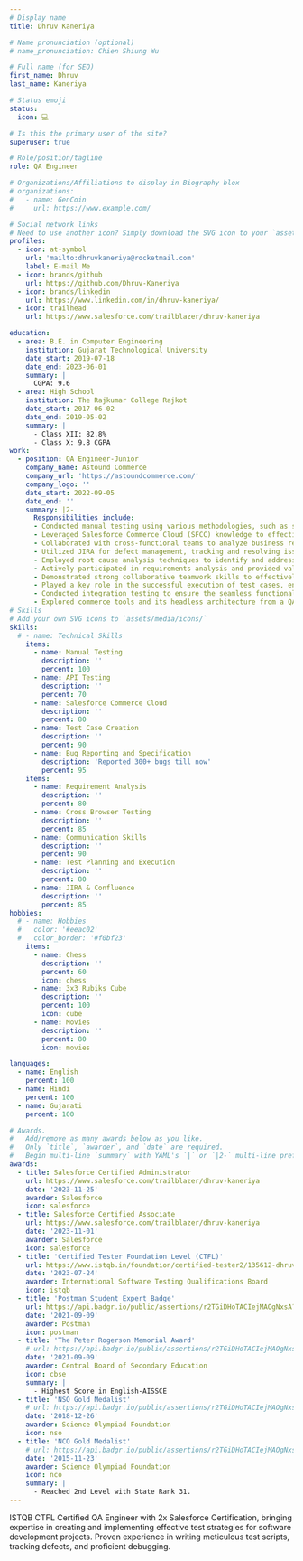 ```yaml
---
# Display name
title: Dhruv Kaneriya

# Name pronunciation (optional)
# name_pronunciation: Chien Shiung Wu

# Full name (for SEO)
first_name: Dhruv
last_name: Kaneriya

# Status emoji
status:
  icon: 💻

# Is this the primary user of the site?
superuser: true

# Role/position/tagline
role: QA Engineer

# Organizations/Affiliations to display in Biography blox
# organizations:
#   - name: GenCoin
#     url: https://www.example.com/

# Social network links
# Need to use another icon? Simply download the SVG icon to your `assets/media/icons/` folder.
profiles:
  - icon: at-symbol
    url: 'mailto:dhruvkaneriya@rocketmail.com'
    label: E-mail Me
  - icon: brands/github
    url: https://github.com/Dhruv-Kaneriya
  - icon: brands/linkedin
    url: https://www.linkedin.com/in/dhruv-kaneriya/
  - icon: trailhead
    url: https://www.salesforce.com/trailblazer/dhruv-kaneriya

education:
  - area: B.E. in Computer Engineering
    institution: Gujarat Technological University
    date_start: 2019-07-18
    date_end: 2023-06-01
    summary: |
      CGPA: 9.6 
  - area: High School
    institution: The Rajkumar College Rajkot
    date_start: 2017-06-02
    date_end: 2019-05-02
    summary: |
      - Class XII: 82.8%
      - Class X: 9.8 CGPA
work:
  - position: QA Engineer-Junior
    company_name: Astound Commerce
    company_url: 'https://astoundcommerce.com/'
    company_logo: ''
    date_start: 2022-09-05
    date_end: ''
    summary: |2-
      Responsibilities include:
      - Conducted manual testing using various methodologies, such as smoke testing, accessibility testing, regression testing, and ad hoc testing, to ensure the quality and reliability of the eCommerce website.
      - Leveraged Salesforce Commerce Cloud (SFCC) knowledge to effectively test and validate the website's functionality across multiple browsers.
      - Collaborated with cross-functional teams to analyze business requirements and technical specifications, enabling the creation of comprehensive test plans and test cases.
      - Utilized JIRA for defect management, tracking and resolving issues efficiently, and ensuring seamless communication between the development team and stakeholders.
      - Employed root cause analysis techniques to identify and address underlying causes of defects, contributing to continuous process improvement.
      - Actively participated in requirements analysis and provided valuable input in refining acceptance criteria, resulting in improved test coverage and overall product quality.
      - Demonstrated strong collaborative teamwork skills to effectively work with developers, product owners, and other team members, contributing to a cohesive and efficient testing process.
      - Played a key role in the successful execution of test cases, ensuring that the website meets the desired quality standards and provides an optimal user experience.
      - Conducted integration testing to ensure the seamless functionality of various third-party services within the eCommerce website, including Auth0, Keeper Obituaries API, Personalization Mall, Birdeye, Google Registration and Maps, Affirm, Stripe, Apple Pay, and Mailchimp Email.
      - Explored commerce tools and its headless architecture from a QA perspective, gaining insights into how it enables thorough testing and validation of e-commerce systems, emphasizing the separation of front-end and back-end for efficient quality assurance processes.
# Skills
# Add your own SVG icons to `assets/media/icons/`
skills:
  # - name: Technical Skills
    items:
      - name: Manual Testing
        description: ''
        percent: 100
      - name: API Testing
        description: ''
        percent: 70
      - name: Salesforce Commerce Cloud
        description: ''
        percent: 80
      - name: Test Case Creation
        description: ''
        percent: 90
      - name: Bug Reporting and Specification
        description: 'Reported 300+ bugs till now'
        percent: 95
    items: 
      - name: Requirement Analysis
        description: ''
        percent: 80    
      - name: Cross Browser Testing
        description: ''
        percent: 85
      - name: Communication Skills
        description: ''
        percent: 90     
      - name: Test Planning and Execution
        description: ''
        percent: 80
      - name: JIRA & Confluence
        description: ''
        percent: 85
hobbies: 
  # - name: Hobbies
  #   color: '#eeac02'
  #   color_border: '#f0bf23'
    items:
      - name: Chess
        description: ''
        percent: 60
        icon: chess
      - name: 3x3 Rubiks Cube
        description: ''
        percent: 100
        icon: cube
      - name: Movies
        description: ''
        percent: 80
        icon: movies

languages:
  - name: English
    percent: 100
  - name: Hindi
    percent: 100
  - name: Gujarati
    percent: 100

# Awards.
#   Add/remove as many awards below as you like.
#   Only `title`, `awarder`, and `date` are required.
#   Begin multi-line `summary` with YAML's `|` or `|2-` multi-line prefix and indent 2 spaces below.
awards:
  - title: Salesforce Certified Administrator
    url: https://www.salesforce.com/trailblazer/dhruv-kaneriya
    date: '2023-11-25'
    awarder: Salesforce
    icon: salesforce
  - title: Salesforce Certified Associate
    url: https://www.salesforce.com/trailblazer/dhruv-kaneriya
    date: '2023-11-01'
    awarder: Salesforce
    icon: salesforce
  - title: 'Certified Tester Foundation Level (CTFL)'
    url: https://www.istqb.in/foundation/certified-tester2/135612-dhruv-khilankumar-kaneriya
    date: '2023-07-24'
    awarder: International Software Testing Qualifications Board
    icon: istqb
  - title: 'Postman Student Expert Badge'
    url: https://api.badgr.io/public/assertions/r2TGiDHoTACIejMAOgNxsA?identity__email=dhruvkaneriya%40rocketmail.com
    date: '2021-09-09'
    awarder: Postman
    icon: postman
  - title: 'The Peter Rogerson Memorial Award'
    # url: https://api.badgr.io/public/assertions/r2TGiDHoTACIejMAOgNxsA?identity__email=dhruvkaneriya%40rocketmail.com
    date: '2021-09-09'
    awarder: Central Board of Secondary Education
    icon: cbse
    summary: |
      - Highest Score in English-AISSCE
  - title: 'NSO Gold Medalist'
    # url: https://api.badgr.io/public/assertions/r2TGiDHoTACIejMAOgNxsA?identity__email=dhruvkaneriya%40rocketmail.com
    date: '2018-12-26'
    awarder: Science Olympiad Foundation 
    icon: nso
  - title: 'NCO Gold Medalist'
    # url: https://api.badgr.io/public/assertions/r2TGiDHoTACIejMAOgNxsA?identity__email=dhruvkaneriya%40rocketmail.com
    date: '2015-11-23'
    awarder: Science Olympiad Foundation 
    icon: nco
    summary: |
      - Reached 2nd Level with State Rank 31.
---
```


ISTQB CTFL Certified QA Engineer with 2x Salesforce Certification, bringing expertise in creating and implementing effective test strategies for software development projects. Proven experience in writing meticulous test scripts, tracking defects, and proficient debugging.